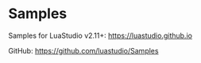 # Samples

Samples for LuaStudio v2.11+:
https://luastudio.github.io

GitHub:
https://github.com/luastudio/Samples